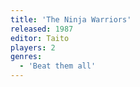 ```yaml
---
title: 'The Ninja Warriors'
released: 1987
editor: Taito
players: 2
genres:
  - 'Beat them all'
---
```

